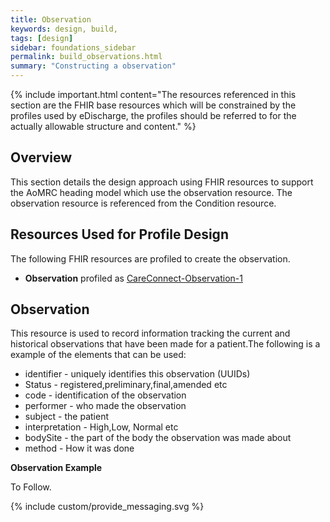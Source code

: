 ```yaml
---
title: Observation
keywords: design, build,
tags: [design]
sidebar: foundations_sidebar
permalink: build_observations.html
summary: "Constructing a observation"
---
```


{% include important.html content="The resources referenced in this section are the FHIR base resources which will be constrained by the profiles used by eDischarge, the profiles should be referred to for the actually allowable structure and content." %}

## Overview ##
This section details the design approach using FHIR resources to support the AoMRC heading model which use the observation resource. The observation resource is referenced from the Condition resource.


## Resources Used for Profile Design ##
The following FHIR resources are profiled to create the observation.

- **Observation** profiled as [CareConnect-Observation-1](http:\\xxxx)

## Observation ##
This resource is used to record information tracking the current and historical observations that have been made for a patient.The following is a example of the elements that can be used: 

- identifier - uniquely identifies this observation (UUIDs)
- Status - 	registered,preliminary,final,amended etc
- code - identification of the observation
- performer - who made the observation
- subject - the patient
- interpretation - High,Low, Normal etc
- bodySite - the part of the body the observation was made about
- method - How it was done 


**Observation Example**

To Follow.


 
{% include custom/provide_messaging.svg %}



